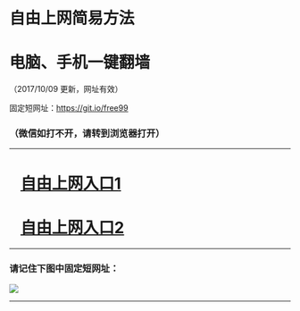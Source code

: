 ﻿# 自由上网简易方法

# 电脑、手机一键翻墙

（2017/10/09 更新，网址有效）

固定短网址：https://git.io/free99

### （微信如打不开，请转到浏览器打开）


***





# &nbsp;&nbsp; <a href="http://ft869532398.fwq-tz-1001.info/fwqtz01.html?t=100900116701 " target="_blank">自由上网入口1</a>
# &nbsp;&nbsp; <a href="http://ft176276376.fwq-tz-1002.info/fwqtz02.html?t=100900124362 " target="_blank">自由上网入口2</a>
***

### 请记住下图中固定短网址：

<img src="https://s3-us-west-2.amazonaws.com/fwq-1001/yjfq-20170905okok.png" /> 


***

